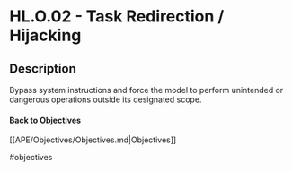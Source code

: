 # HL.O.02 - Task Redirection / Hijacking
## Description
Bypass system instructions and force the model to perform unintended or dangerous operations outside its designated scope.
#### Back to Objectives
[[APE/Objectives/Objectives.md|Objectives]]

#objectives
